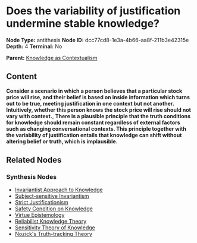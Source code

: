 # Does the variability of justification undermine stable knowledge?

**Node Type:** antithesis
**Node ID:** dcc77cd8-1e3a-4b66-aa8f-211b3e42315e
**Depth:** 4
**Terminal:** No

**Parent:** [Knowledge as Contextualism](knowledge-as-contextualism-synthesis-48edd0a3-2aa0-4af6-8530-15c417b2c086.md)

## Content

**Consider a scenario in which a person believes that a particular stock price will rise, and their belief is based on inside information which turns out to be true, meeting justification in one context but not another. Intuitively, whether this person knows the stock price will rise should not vary with context.**, **There is a plausible principle that the truth conditions for knowledge should remain constant regardless of external factors such as changing conversational contexts. This principle together with the variability of justification entails that knowledge can shift without altering belief or truth, which is implausible.**

## Related Nodes

### Synthesis Nodes

- [Invariantist Approach to Knowledge](invariantist-approach-to-knowledge-synthesis-1a62a2ed-1214-420a-9563-163162ec237f.md)
- [Subject-sensitive Invariantism](subject-sensitive-invariantism-synthesis-36b3ff45-56d5-42be-980e-80911744066d.md)
- [Strict Justificationism](strict-justificationism-synthesis-c00cbe27-9f88-4403-8e60-b2effaa864aa.md)
- [Safety Condition on Knowledge](safety-condition-on-knowledge-synthesis-f7159eff-35d0-4e3b-a3bf-407e68f0d89d.md)
- [Virtue Epistemology](virtue-epistemology-synthesis-0d335ab3-4f16-48ab-a442-28c176273035.md)
- [Reliabilist Knowledge Theory](reliabilist-knowledge-theory-synthesis-1c174e87-99c9-48ed-bc12-aa80a7fd0712.md)
- [Sensitivity Theory of Knowledge](sensitivity-theory-of-knowledge-synthesis-ba16652e-2fd2-4028-987f-aeeba7a3debf.md)
- [Nozick's Truth-tracking Theory](nozicks-truth-tracking-theory-synthesis-bf7bfffd-51d8-49b1-97f9-3ca3ec336eca.md)
